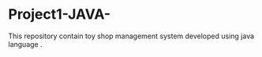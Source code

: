 # Project1-JAVA-
This  repository contain toy shop management system developed using java language . 
